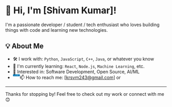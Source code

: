 # 👋 Hi, I'm [Shivam Kumar]!

I'm a passionate developer / student / tech enthusiast who loves building things with code and learning new technologies.

## 💡 About Me

- 🛠️ I work with: `Python`, `JavaScript`, `C++`, `Java`, or whatever you know
- 🌱 I'm currently learning: `React`, `Node.js`, `Machine Learning`, etc.
- 💼 Interested in: Software Development, Open Source, AI/ML
- 📫 How to reach me: [krsvm243@gmail.com] or <a href="https://www.linkedin.com/in/shivam-kumar-b43887321/">
  <img align="left" alt="Shivam kumar Linkdin" width="21px" src="img/68747470733a2f2f696d672e736869656c64732e696f2f7374617469632f76313f6d6573736167653d4c696e6b6564496e266c6f676f3d6c696e6b6564696e266c6162656c3d26636f6c6f723d303037374235266c6f676f436f6c6f723d7768697465266c61626.svg" />
</a>

---

Thanks for stopping by! Feel free to check out my work or connect with me 😊

